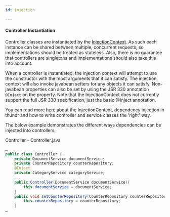 ```yaml
---
id: injection

---
```


#### Controller Instantiation

Controller classes are instantiated by the [InjectionContext](injectionContext.html#injectionContext). As such each instance can be shared between multiple, concurrent requests, so implementations should be treated as stateless.
Also, there is no guarantee that controllers are singletons and implementations should also take this into account.

When a controller is instantiated, the injection context will attempt to use the constructor with the most arguments that it can satisfy.
The injection context will also invoke javabean setters for any objects it can satisfy.
Non-javabean properties can also be set by using the JSR 330 annotation `@Inject` on the property. Note that the InjectionContext does not currently support the full JSR 330 specification, just the basic @Inject annotation.

You can read more [here](injectionContext.html) about the InjectionContext, dependency injection in thundr and how to write controller and service classes the 'right' way. 

The below example demonstrates the different ways dependencies can be injected into controllers.

Controller - Controller.java

```java
…
public class Controller {
	private DocumentService documentService;
	private CounterRepository counterRepository;
	@Inject
	private CategoryService categoryService;
	
	public Controller(DocumentService documentService){
		this.documentService = documentService;
	}
	public void setCounterRepository(CounterRepository counterRepository){
		this.counterRepository = counterRepository;
	}
…
```